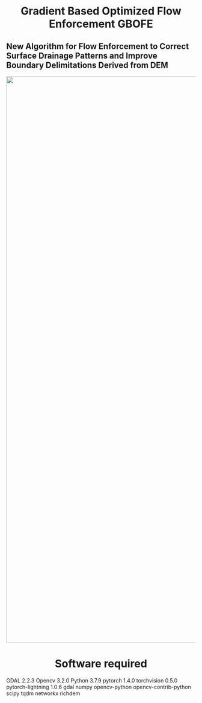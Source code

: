 # <h1 align="center"> Gradient Based Optimized Flow Enforcement GBOFE

## New Algorithm for Flow Enforcement to Correct Surface Drainage Patterns and Improve Boundary Delimitations Derived from DEM
<p align="center"> 
  <img src="https://github.com/user-attachments/assets/b7073e1f-812d-49da-a8d7-6f569e1c8540"width="1500">
</p> 

# <h1 align="center"> Software required
GDAL 2.2.3
Opencv 3.2.0
Python 3.7.9
pytorch 1.4.0
torchvision 0.5.0
pytorch-lightning 1.0.6
gdal
numpy
opencv-python
opencv-contrib-python
scipy
tqdm
networkx
richdem
